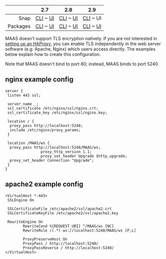 <!-- deb-2-7-cli
||2.7|2.8|2.9|
|-----:|:-----:|:-----:|:-----:|
|Snap|[CLI](/t/configuring-tls-encryption-snap-2-7-cli/2538) ~ [UI](/t/configuring-tls-encryption-snap-2-7-ui/2539)|[CLI](/t/configuring-tls-encryption-snap-2-8-cli/2540) ~ [UI](/t/configuring-tls-encryption-snap-2-8-ui/2541)|[CLI](/t/configuring-tls-encryption-snap-2-9-cli/2542) ~ [UI](/t/configuring-tls-encryption-snap-2-9-ui/2543)|
|Packages|CLI ~ [UI](/t/configuring-tls-encryption-deb-2-7-ui/2545)|[CLI](/t/configuring-tls-encryption-deb-2-8-cli/2546) ~ [UI](/t/configuring-tls-encryption-deb-2-8-ui/2547)|[CLI](/t/configuring-tls-encryption-deb-2-9-cli/2548) ~ [UI](/t/configuring-tls-encryption-deb-2-9-ui/2549)|
 deb-2-7-cli -->

<!-- deb-2-7-ui
||2.7|2.8|2.9|
|-----:|:-----:|:-----:|:-----:|
|Snap|[CLI](/t/configuring-tls-encryption-snap-2-7-cli/2538) ~ [UI](/t/configuring-tls-encryption-snap-2-7-ui/2539)|[CLI](/t/configuring-tls-encryption-snap-2-8-cli/2540) ~ [UI](/t/configuring-tls-encryption-snap-2-8-ui/2541)|[CLI](/t/configuring-tls-encryption-snap-2-9-cli/2542) ~ [UI](/t/configuring-tls-encryption-snap-2-9-ui/2543)|
|Packages|[CLI](/t/configuring-tls-encryption-deb-2-7-cli/2544) ~ UI|[CLI](/t/configuring-tls-encryption-deb-2-8-cli/2546) ~ [UI](/t/configuring-tls-encryption-deb-2-8-ui/2547)|[CLI](/t/configuring-tls-encryption-deb-2-9-cli/2548) ~ [UI](/t/configuring-tls-encryption-deb-2-9-ui/2549)|
 deb-2-7-ui -->

<!-- deb-2-8-cli
||2.7|2.8|2.9|
|-----:|:-----:|:-----:|:-----:|
|Snap|[CLI](/t/configuring-tls-encryption-snap-2-7-cli/2538) ~ [UI](/t/configuring-tls-encryption-snap-2-7-ui/2539)|[CLI](/t/configuring-tls-encryption-snap-2-8-cli/2540) ~ [UI](/t/configuring-tls-encryption-snap-2-8-ui/2541)|[CLI](/t/configuring-tls-encryption-snap-2-9-cli/2542) ~ [UI](/t/configuring-tls-encryption-snap-2-9-ui/2543)|
|Packages|[CLI](/t/configuring-tls-encryption-deb-2-7-cli/2544) ~ [UI](/t/configuring-tls-encryption-deb-2-7-ui/2545)|CLI ~ [UI](/t/configuring-tls-encryption-deb-2-8-ui/2547)|[CLI](/t/configuring-tls-encryption-deb-2-9-cli/2548) ~ [UI](/t/configuring-tls-encryption-deb-2-9-ui/2549)|
 deb-2-8-cli -->

<!-- deb-2-8-ui
||2.7|2.8|2.9|
|-----:|:-----:|:-----:|:-----:|
|Snap|[CLI](/t/configuring-tls-encryption-snap-2-7-cli/2538) ~ [UI](/t/configuring-tls-encryption-snap-2-7-ui/2539)|[CLI](/t/configuring-tls-encryption-snap-2-8-cli/2540) ~ [UI](/t/configuring-tls-encryption-snap-2-8-ui/2541)|[CLI](/t/configuring-tls-encryption-snap-2-9-cli/2542) ~ [UI](/t/configuring-tls-encryption-snap-2-9-ui/2543)|
|Packages|[CLI](/t/configuring-tls-encryption-deb-2-7-cli/2544) ~ [UI](/t/configuring-tls-encryption-deb-2-7-ui/2545)|[CLI](/t/configuring-tls-encryption-deb-2-8-cli/2546) ~ UI|[CLI](/t/configuring-tls-encryption-deb-2-9-cli/2548) ~ [UI](/t/configuring-tls-encryption-deb-2-9-ui/2549)|
 deb-2-8-ui -->

<!-- deb-2-9-cli
||2.7|2.8|2.9|
|-----:|:-----:|:-----:|:-----:|
|Snap|[CLI](/t/configuring-tls-encryption-snap-2-7-cli/2538) ~ [UI](/t/configuring-tls-encryption-snap-2-7-ui/2539)|[CLI](/t/configuring-tls-encryption-snap-2-8-cli/2540) ~ [UI](/t/configuring-tls-encryption-snap-2-8-ui/2541)|[CLI](/t/configuring-tls-encryption-snap-2-9-cli/2542) ~ [UI](/t/configuring-tls-encryption-snap-2-9-ui/2543)|
|Packages|[CLI](/t/configuring-tls-encryption-deb-2-7-cli/2544) ~ [UI](/t/configuring-tls-encryption-deb-2-7-ui/2545)|[CLI](/t/configuring-tls-encryption-deb-2-8-cli/2546) ~ [UI](/t/configuring-tls-encryption-deb-2-8-ui/2547)|CLI ~ [UI](/t/configuring-tls-encryption-deb-2-9-ui/2549)|
 deb-2-9-cli -->

<!-- deb-2-9-ui
||2.7|2.8|2.9|
|-----:|:-----:|:-----:|:-----:|
|Snap|[CLI](/t/configuring-tls-encryption-snap-2-7-cli/2538) ~ [UI](/t/configuring-tls-encryption-snap-2-7-ui/2539)|[CLI](/t/configuring-tls-encryption-snap-2-8-cli/2540) ~ [UI](/t/configuring-tls-encryption-snap-2-8-ui/2541)|[CLI](/t/configuring-tls-encryption-snap-2-9-cli/2542) ~ [UI](/t/configuring-tls-encryption-snap-2-9-ui/2543)|
|Packages|[CLI](/t/configuring-tls-encryption-deb-2-7-cli/2544) ~ [UI](/t/configuring-tls-encryption-deb-2-7-ui/2545)|[CLI](/t/configuring-tls-encryption-deb-2-8-cli/2546) ~ [UI](/t/configuring-tls-encryption-deb-2-8-ui/2547)|[CLI](/t/configuring-tls-encryption-deb-2-9-cli/2548) ~ UI|
 deb-2-9-ui -->

<!-- snap-2-7-cli
||2.7|2.8|2.9|
|-----:|:-----:|:-----:|:-----:|
|Snap|CLI ~ [UI](/t/configuring-tls-encryption-snap-2-7-ui/2539)|[CLI](/t/configuring-tls-encryption-snap-2-8-cli/2540) ~ [UI](/t/configuring-tls-encryption-snap-2-8-ui/2541)|[CLI](/t/configuring-tls-encryption-snap-2-9-cli/2542) ~ [UI](/t/configuring-tls-encryption-snap-2-9-ui/2543)|
|Packages|[CLI](/t/configuring-tls-encryption-deb-2-7-cli/2544) ~ [UI](/t/configuring-tls-encryption-deb-2-7-ui/2545)|[CLI](/t/configuring-tls-encryption-deb-2-8-cli/2546) ~ [UI](/t/configuring-tls-encryption-deb-2-8-ui/2547)|[CLI](/t/configuring-tls-encryption-deb-2-9-cli/2548) ~ [UI](/t/configuring-tls-encryption-deb-2-9-ui/2549)|
 snap-2-7-cli -->

<!-- snap-2-7-ui
||2.7|2.8|2.9|
|-----:|:-----:|:-----:|:-----:|
|Snap|[CLI](/t/configuring-tls-encryption-snap-2-7-cli/2538) ~ UI|[CLI](/t/configuring-tls-encryption-snap-2-8-cli/2540) ~ [UI](/t/configuring-tls-encryption-snap-2-8-ui/2541)|[CLI](/t/configuring-tls-encryption-snap-2-9-cli/2542) ~ [UI](/t/configuring-tls-encryption-snap-2-9-ui/2543)|
|Packages|[CLI](/t/configuring-tls-encryption-deb-2-7-cli/2544) ~ [UI](/t/configuring-tls-encryption-deb-2-7-ui/2545)|[CLI](/t/configuring-tls-encryption-deb-2-8-cli/2546) ~ [UI](/t/configuring-tls-encryption-deb-2-8-ui/2547)|[CLI](/t/configuring-tls-encryption-deb-2-9-cli/2548) ~ [UI](/t/configuring-tls-encryption-deb-2-9-ui/2549)|
 snap-2-7-ui -->

<!-- snap-2-8-cli
||2.7|2.8|2.9|
|-----:|:-----:|:-----:|:-----:|
|Snap|[CLI](/t/configuring-tls-encryption-snap-2-7-cli/2538) ~ [UI](/t/configuring-tls-encryption-snap-2-7-ui/2539)|CLI ~ [UI](/t/configuring-tls-encryption-snap-2-8-ui/2541)|[CLI](/t/configuring-tls-encryption-snap-2-9-cli/2542) ~ [UI](/t/configuring-tls-encryption-snap-2-9-ui/2543)|
|Packages|[CLI](/t/configuring-tls-encryption-deb-2-7-cli/2544) ~ [UI](/t/configuring-tls-encryption-deb-2-7-ui/2545)|[CLI](/t/configuring-tls-encryption-deb-2-8-cli/2546) ~ [UI](/t/configuring-tls-encryption-deb-2-8-ui/2547)|[CLI](/t/configuring-tls-encryption-deb-2-9-cli/2548) ~ [UI](/t/configuring-tls-encryption-deb-2-9-ui/2549)|
 snap-2-8-cli -->

<!-- snap-2-8-ui
||2.7|2.8|2.9|
|-----:|:-----:|:-----:|:-----:|
|Snap|[CLI](/t/configuring-tls-encryption-snap-2-7-cli/2538) ~ [UI](/t/configuring-tls-encryption-snap-2-7-ui/2539)|[CLI](/t/configuring-tls-encryption-snap-2-8-cli/2540) ~ UI|[CLI](/t/configuring-tls-encryption-snap-2-9-cli/2542) ~ [UI](/t/configuring-tls-encryption-snap-2-9-ui/2543)|
|Packages|[CLI](/t/configuring-tls-encryption-deb-2-7-cli/2544) ~ [UI](/t/configuring-tls-encryption-deb-2-7-ui/2545)|[CLI](/t/configuring-tls-encryption-deb-2-8-cli/2546) ~ [UI](/t/configuring-tls-encryption-deb-2-8-ui/2547)|[CLI](/t/configuring-tls-encryption-deb-2-9-cli/2548) ~ [UI](/t/configuring-tls-encryption-deb-2-9-ui/2549)|
 snap-2-8-ui -->

<!-- snap-2-9-cli
||2.7|2.8|2.9|
|-----:|:-----:|:-----:|:-----:|
|Snap|[CLI](/t/configuring-tls-encryption-snap-2-7-cli/2538) ~ [UI](/t/configuring-tls-encryption-snap-2-7-ui/2539)|[CLI](/t/configuring-tls-encryption-snap-2-8-cli/2540) ~ [UI](/t/configuring-tls-encryption-snap-2-8-ui/2541)|CLI ~ [UI](/t/configuring-tls-encryption-snap-2-9-ui/2543)|
|Packages|[CLI](/t/configuring-tls-encryption-deb-2-7-cli/2544) ~ [UI](/t/configuring-tls-encryption-deb-2-7-ui/2545)|[CLI](/t/configuring-tls-encryption-deb-2-8-cli/2546) ~ [UI](/t/configuring-tls-encryption-deb-2-8-ui/2547)|[CLI](/t/configuring-tls-encryption-deb-2-9-cli/2548) ~ [UI](/t/configuring-tls-encryption-deb-2-9-ui/2549)|
 snap-2-9-cli -->

||2.7|2.8|2.9|
|-----:|:-----:|:-----:|:-----:|
|Snap|[CLI](/t/configuring-tls-encryption-snap-2-7-cli/2538) ~ [UI](/t/configuring-tls-encryption-snap-2-7-ui/2539)|[CLI](/t/configuring-tls-encryption-snap-2-8-cli/2540) ~ [UI](/t/configuring-tls-encryption-snap-2-8-ui/2541)|[CLI](/t/configuring-tls-encryption-snap-2-9-cli/2542) ~ UI|
|Packages|[CLI](/t/configuring-tls-encryption-deb-2-7-cli/2544) ~ [UI](/t/configuring-tls-encryption-deb-2-7-ui/2545)|[CLI](/t/configuring-tls-encryption-deb-2-8-cli/2546) ~ [UI](/t/configuring-tls-encryption-deb-2-8-ui/2547)|[CLI](/t/configuring-tls-encryption-deb-2-9-cli/2548) ~ [UI](/t/configuring-tls-encryption-deb-2-9-ui/2549)|

MAAS doesn't support TLS encryption natively.  If you are not interested in [setting up an HAProxy](/t/high-availability/804#heading--load-balancing-with-haproxy-optional), you can enable TLS independently in the web server software (e.g. Apache, Nginx) which users access directly.  The examples below explain how to create this configuration.

Note that MAAS doesn't bind to port 80; instead, MAAS binds to port 5240.

<h2 id="heading--nginx">nginx example config</h2>

    server {
     listen 443 ssl;

     server_name _;
     ssl_certificate /etc/nginx/ssl/nginx.crt;
     ssl_certificate_key /etc/nginx/ssl/nginx.key;

     location / {
      proxy_pass http://localhost:5240;
      include /etc/nginx/proxy_params;
     }

     location /MAAS/ws {
      proxy_pass http://localhost:5240/MAAS/ws;
                    proxy_http_version 1.1;
                    proxy_set_header Upgrade $http_upgrade;
      proxy_set_header Connection "Upgrade";
     }
    }

<h2 id="heading--apache2">apache2 example config</h2>

    <VirtualHost *:443>
     SSLEngine On

     SSLCertificateFile /etc/apache2/ssl/apache2.crt
     SSLCertificateKeyFile /etc/apache2/ssl/apache2.key

     RewriteEngine On
            RewriteCond %{REQUEST_URI} ^/MAAS/ws [NC]
            RewriteRule /(.*) ws://localhost:5240/MAAS/ws [P,L]

            ProxyPreserveHost On
            ProxyPass / http://localhost:5240/
            ProxyPassReverse / http://localhost:5240/
    </VirtualHost>